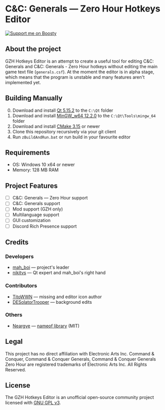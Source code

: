 # C&C: Generals — Zero Hour Hotkeys Editor
[![Support me on Boosty](https://img.shields.io/badge/boosty-50₽/month-green.svg?logo=boosty)](https://boosty.to/mah_boi)
## About the project
GZH Hotkeys Editor is an attempt to create a useful tool for editing C&C: Generals and C&C: Generals - Zero Hour hotkeys without editing the main game text file (`generals.csf`). At the moment the editor is in alpha stage, which means that the program is unstable and many features aren't implemented yet.

## Building Manually
0. Download and install [Qt 5.15.2](https://www.qt.io/offline-installers) to the `C:\Qt` folder
1. Download and install [MinGW_w64 12.2.0](https://github.com/brechtsanders/winlibs_mingw/releases/download/12.2.0-14.0.6-10.0.0-ucrt-r2/winlibs-x86_64-posix-seh-gcc-12.2.0-mingw-w64ucrt-10.0.0-r2.7z) to the `C:\Qt\Tools\mingw_64` folder
2. Download and install [CMake 3.15](https://cmake.org/download/) or newer
3. Clone this repository recursively via your git client
4. Run `zBuildAndRun.bat` or run build in your favourite editor

## Requirements
* OS: Windows 10 x64 or newer
* Memory: 128 MB RAM

## Project Features
* [ ] C&C: Generals — Zero Hour support
* [ ] C&C: Generals support
* [ ] Mod support (GZH only)
* [ ] Multilanguage support
* [ ] GUI customization
* [ ] Discord Rich Presence support

## Credits
### Developers
* [mah_boi](https://github.com/MahBoiDeveloper) — project's leader
* [nikitvs](https://github.com/nikitvs) — Qt expert and mah_boi's right hand
### Contributors
* [TitoWWN](https://vk.com/artcandc20) — missing and editor icon author
* [DESolatorTrooper](https://www.moddb.com/members/deso3latortro0per/addons) — background edits
### Others
* [Neargye](https://github.com/Neargye) — [nameof library](https://github.com/Neargye/nameof) (MIT)

## Legal 
This project has no direct affiliation with Electronic Arts Inc. Command & Conquer, Command & Conquer Generals, Command & Conquer Generals Zero Hour are registered trademarks of Electronic Arts Inc. All Rights Reserved.

## License
The GZH Hotkeys Editor is an unofficial open-source community project licensed with [GNU GPL v3](https://github.com/MahBoiDeveloper/GZHHotkeysEditor/blob/main/LICENSE).
